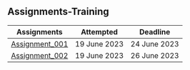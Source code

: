 ## Assignments-Training
|Assignments|Attempted|Deadline|
|-----|-----|-----|
|[Assignment_001](https://github.com/navneetguptacse/Assignments-Training/blob/main/Assignments_001.ipynb)| 19 June 2023|24 June 2023|
|[Assignment_002](https://github.com/navneetguptacse/Assignments-Training/blob/main/Assignments_002.ipynb)| 19 June 2023|26 June 2023|
